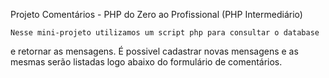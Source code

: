 Projeto Comentários - PHP do Zero ao Profissional (PHP Intermediário)

	Nesse mini-projeto utilizamos um script php para consultar o database
e retornar as mensagens. É possivel cadastrar novas mensagens e as mesmas serão listadas
logo abaixo do formulário de comentários.
